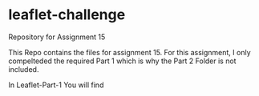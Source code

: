 # leaflet-challenge
Repository for Assignment 15

This Repo contains the files for assignment 15. For this assignment, I only compelteded the required Part 1 which is why the Part 2 Folder is not included. 

In Leaflet-Part-1 You will find 
